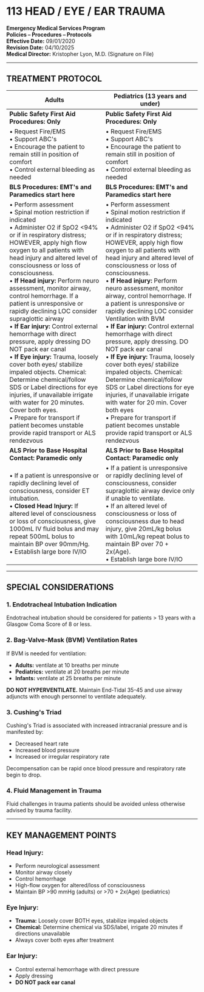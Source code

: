 # 113 HEAD / EYE / EAR TRAUMA

**Emergency Medical Services Program**  
**Policies – Procedures – Protocols**  
**Effective Date:** 09/01/2020  
**Revision Date:** 04/10/2025  
**Medical Director:** Kristopher Lyon, M.D. (Signature on File)

---

## TREATMENT PROTOCOL

| **Adults** | **Pediatrics (13 years and under)** |
|------------|-------------------------------------|
| **Public Safety First Aid Procedures: Only** | **Public Safety First Aid Procedures: Only** |
| • Request Fire/EMS<br>• Support ABC's<br>• Encourage the patient to remain still in position of comfort<br>• Control external bleeding as needed | • Request Fire/EMS<br>• Support ABC's<br>• Encourage the patient to remain still in position of comfort<br>• Control external bleeding as needed |
| **BLS Procedures: EMT's and Paramedics start here** | **BLS Procedures: EMT's and Paramedics start here** |
| • Perform assessment<br>• Spinal motion restriction if indicated<br>• Administer O2 if SpO2 <94% or if in respiratory distress; HOWEVER, apply high flow oxygen to all patients with head injury and altered level of consciousness or loss of consciousness.<br>• **If Head injury:** Perform neuro assessment, monitor airway, control hemorrhage. If a patient is unresponsive or rapidly declining LOC consider supraglottic airway<br>• **If Ear injury:** Control external hemorrhage with direct pressure, apply dressing DO NOT pack ear canal<br>• **If Eye injury:** Trauma, loosely cover both eyes/ stabilize impaled objects. Chemical: Determine chemical/follow SDS or Label directions for eye injuries, if unavailable irrigate with water for 20 minutes. Cover both eyes.<br>• Prepare for transport if patient becomes unstable provide rapid transport or ALS rendezvous | • Perform assessment<br>• Spinal motion restriction if indicated<br>• Administer O2 if SpO2 <94% or if in respiratory distress; HOWEVER, apply high flow oxygen to all patients with head injury and altered level of consciousness or loss of consciousness.<br>• **If Head injury:** Perform neuro assessment, monitor airway, control hemorrhage. If a patient is unresponsive or rapidly declining LOC consider Ventilation with BVM<br>• **If Ear injury:** Control external hemorrhage with direct pressure, apply dressing. DO NOT pack ear canal<br>• **If Eye injury:** Trauma, loosely cover both eyes/ stabilize impaled objects. Chemical: Determine chemical/follow SDS or Label directions for eye injuries, if unavailable irrigate with water for 20 min. Cover both eyes<br>• Prepare for transport if patient becomes unstable provide rapid transport or ALS rendezvous |
| **ALS Prior to Base Hospital Contact: Paramedic only** | **ALS Prior to Base Hospital Contact: Paramedic only** |
| • If a patient is unresponsive or rapidly declining level of consciousness, consider ET intubation.<br>• **Closed Head Injury:** If altered level of consciousness or loss of consciousness, give 1000mL IV fluid bolus and may repeat 500mL bolus to maintain BP over 90mm/Hg.<br>• Establish large bore IV/IO | • If a patient is unresponsive or rapidly declining level of consciousness, consider supraglottic airway device only if unable to ventilate.<br>• If an altered level of consciousness or loss of consciousness due to head injury, give 20mL/kg bolus with 10mL/kg repeat bolus to maintain BP over 70 + 2x(Age).<br>• Establish large bore IV/IO |

---

## SPECIAL CONSIDERATIONS

### 1. Endotracheal Intubation Indication

Endotracheal intubation should be considered for patients > 13 years with a Glasgow Coma Score of 8 or less.

### 2. Bag-Valve-Mask (BVM) Ventilation Rates

If BVM is needed for ventilation:
- **Adults:** ventilate at 10 breaths per minute
- **Pediatrics:** ventilate at 20 breaths per minute
- **Infants:** ventilate at 25 breaths per minute

**DO NOT HYPERVENTILATE.** Maintain End-Tidal 35-45 and use airway adjuncts with enough personnel to ventilate adequately.

### 3. Cushing's Triad

Cushing's Triad is associated with increased intracranial pressure and is manifested by:
- Decreased heart rate
- Increased blood pressure
- Increased or irregular respiratory rate

Decompensation can be rapid once blood pressure and respiratory rate begin to drop.

### 4. Fluid Management in Trauma

Fluid challenges in trauma patients should be avoided unless otherwise advised by trauma facility.

---

## KEY MANAGEMENT POINTS

### Head Injury:
- Perform neurological assessment
- Monitor airway closely
- Control hemorrhage
- High-flow oxygen for altered/loss of consciousness
- Maintain BP >90 mmHg (adults) or >70 + 2x(Age) (pediatrics)

### Eye Injury:
- **Trauma:** Loosely cover BOTH eyes, stabilize impaled objects
- **Chemical:** Determine chemical via SDS/label, irrigate 20 minutes if directions unavailable
- Always cover both eyes after treatment

### Ear Injury:
- Control external hemorrhage with direct pressure
- Apply dressing
- **DO NOT pack ear canal**

